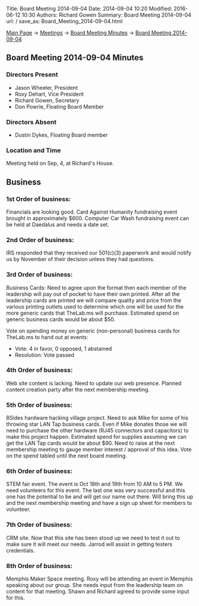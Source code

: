 Title: Board Meeting 2014-09-04
Date: 2014-09-04 10:20
Modified: 2016-06-12 10:30
Authors: Richard Gowen
Summary: Board Meeting 2014-09-04
url: /
save_as: Board_Meeting_2014-09-04.html

[Main Page](index.html) -\> [Meetings](Meetings.html)
-\> [Board Meeting Minutes](Board_Meeting_Minutes.html) -\> [Board Meeting 2014-09-04](Board_Meeting_2014-09-04.html)

Board Meeting 2014-09-04 Minutes
--------------------------------

### Directors Present

-   Jason Wheeler, President
-   Roxy Dehart, Vice President
-   Richard Gowen, Secretary
-   Don Powrie, Floating Board Member

### Directors Absent

-   Dustin Dykes, Floating Board member

### Location and Time

Meeting held on Sep, 4, at Richard&#39;s House.

Business
--------

### 1st Order of business:

Financials are looking good. Card Against Humanity fundraising event
brought in approximately \$600. Computer Car Wash fundraising event can
be held at Daedalus and needs a date set.

### 2nd Order of business:

IRS responded that they received our 501(c)(3) paperwork and would
notify us by November of their decision unless they had questions.

### 3rd Order of business:

Business Cards: Need to agree upon the format then each member of the
leadership will pay out of pocket to have their own printed. After all
the leadership cards are printed we will compare quality and price from
the various printing outlets used to determine which one will be used
for the more generic cards that TheLab.ms will purchase. Estimated spend
on generic business cards would be about $50.

Vote on spending money on generic (non-personal) business cards for
TheLab.ms to hand out at events:

-   Vote: 4 in favor, 0 opposed, 1 abstained
-   Resolution: Vote passed

### 4th Order of business:

Web site content is lacking. Need to update our web presence. Planned
content creation party after the next membership meeting.

### 5th Order of business:

BSides hardware hacking village project. Need to ask Mike for some of
his throwing star LAN Tap business cards. Even if Mike donates those we
will need to purchase the other hardware (RJ45 connectors and
capacitors) to make this project happen. Estimated spend for supplies
assuming we can get the LAN Tap cards would be about $90. Need to raise
at the next membership meeting to gauge member interest / approval of
this idea. Vote on the spend tabled until the next board meeting.

### 6th Order of business:

STEM fair event. The event is Oct 18th and 19th from 10 AM to 5 PM. We
need volunteers for this event. The last one was very successful and
this one has the potential to be and will get our name out there. Will
bring this up and the next membership meeting and have a sign up sheet
for members to volunteer.

### 7th Order of business:

CRM site. Now that this site has been stood up we need to test it out to
make sure it will meet our needs. Jarrod will assist in getting testers
credentials.

### 8th Order of business:

Memphis Maker Space meeting. Roxy will be attending an event in Memphis
speaking about our group. She needs input from the leadership team on
content for that meeting. Shawn and Richard agreed to provide some input
for this.
